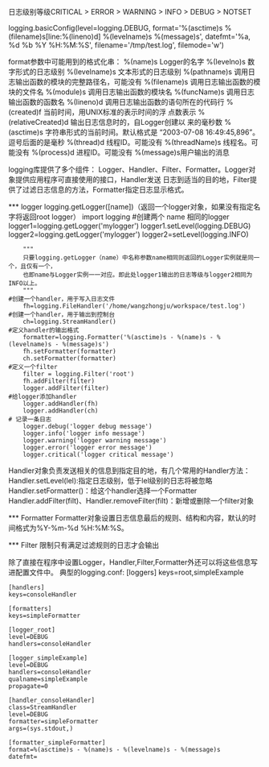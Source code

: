 日志级别等级CRITICAL > ERROR > WARNING > INFO > DEBUG > NOTSET

logging.basicConfig(level=logging.DEBUG,
                    format='%(asctime)s %(filename)s[line:%(lineno)d] %(levelname)s %(message)s',
                    datefmt='%a, %d %b %Y %H:%M:%S',
                    filename='/tmp/test.log',
                    filemode='w')

format参数中可能用到的格式化串：
%(name)s Logger的名字
%(levelno)s 数字形式的日志级别
%(levelname)s 文本形式的日志级别
%(pathname)s 调用日志输出函数的模块的完整路径名，可能没有
%(filename)s 调用日志输出函数的模块的文件名
%(module)s 调用日志输出函数的模块名
%(funcName)s 调用日志输出函数的函数名
%(lineno)d 调用日志输出函数的语句所在的代码行
%(created)f 当前时间，用UNIX标准的表示时间的浮 点数表示
%(relativeCreated)d 输出日志信息时的，自Logger创建以 来的毫秒数
%(asctime)s 字符串形式的当前时间。默认格式是 “2003-07-08 16:49:45,896”。逗号后面的是毫秒
%(thread)d 线程ID。可能没有
%(threadName)s 线程名。可能没有
%(process)d 进程ID。可能没有
%(message)s用户输出的消息

logging库提供了多个组件：
	Logger、Handler、Filter、Formatter。Logger对象提供应用程序可直接使用的接口，Handler发送
	日志到适当的目的地，Filter提供了过滤日志信息的方法，Formatter指定日志显示格式。

*** logger
	logging.getLogger([name])（返回一个logger对象，如果没有指定名字将返回root logger）
		import logging 
	#创建两个 name 相同的logger
		logger1=logging.getLogger('mylogger')
		logger1.setLevel(logging.DEBUG)
		logger2=logging.getLogger('mylogger')
		logger2=setLevel(logging.INFO)
		
		"""
		只要logging.getLogger（name）中名称参数name相同则返回的Logger实例就是同一个，且仅有一个，
		也即name与Logger实例一一对应。即此处logger1输出的日志等级与logger2相同为INFO以上。
		"""
	#创建一个handler，用于写入日志文件
		fh=logging.FileHandler('/home/wangzhongju/workspace/test.log')
	#创建一个handler，用于输出到控制台
		ch=logging.StreamHandler()
	#定义handler的输出格式
		formatter=logging.Formatter('%(asctime)s - %(name)s - %(levelname)s - %(message)s')
		fh.setFormatter(formatter)
		ch.setFormatter(formatter)
	#定义一个filter
		filter = logging.Filter('root')
		fh.addFilter(filter)
		logger.addFilter(filter)
	#给logger添加handler
		logger.addHandler(fh)
		logger.addHandler(ch)
	# 记录一条日志
		logger.debug('logger debug message')
		logger.info('logger info message')
		logger.warning('logger warning message')
		logger.error('logger error message')
		logger.critical('logger critical message')

Handler对象负责发送相关的信息到指定目的地，有几个常用的Handler方法：
	Handler.setLevel(lel):指定日志级别，低于lel级别的日志将被忽略
	Handler.setFormatter()：给这个handler选择一个Formatter
	Handler.addFilter(filt)、Handler.removeFilter(filt)：新增或删除一个filter对象


*** Formatter
	Formatter对象设置日志信息最后的规则、结构和内容，默认的时间格式为%Y-%m-%d %H:%M:%S。

*** Filter
	限制只有满足过滤规则的日志才会输出

除了直接在程序中设置Logger，Handler,Filter,Formatter外还可以将这些信息写进配置文件中。
典型的logging.conf:
	[loggers]
	keys=root,simpleExample
 
	[handlers]
	keys=consoleHandler
 
	[formatters]
	keys=simpleFormatter
 
	[logger_root]
	level=DEBUG
	handlers=consoleHandler
 
	[logger_simpleExample]
	level=DEBUG
	handlers=consoleHandler
	qualname=simpleExample
	propagate=0
 
	[handler_consoleHandler]
	class=StreamHandler
	level=DEBUG
	formatter=simpleFormatter
	args=(sys.stdout,)
 
	[formatter_simpleFormatter]
	format=%(asctime)s - %(name)s - %(levelname)s - %(message)s
	datefmt=




























